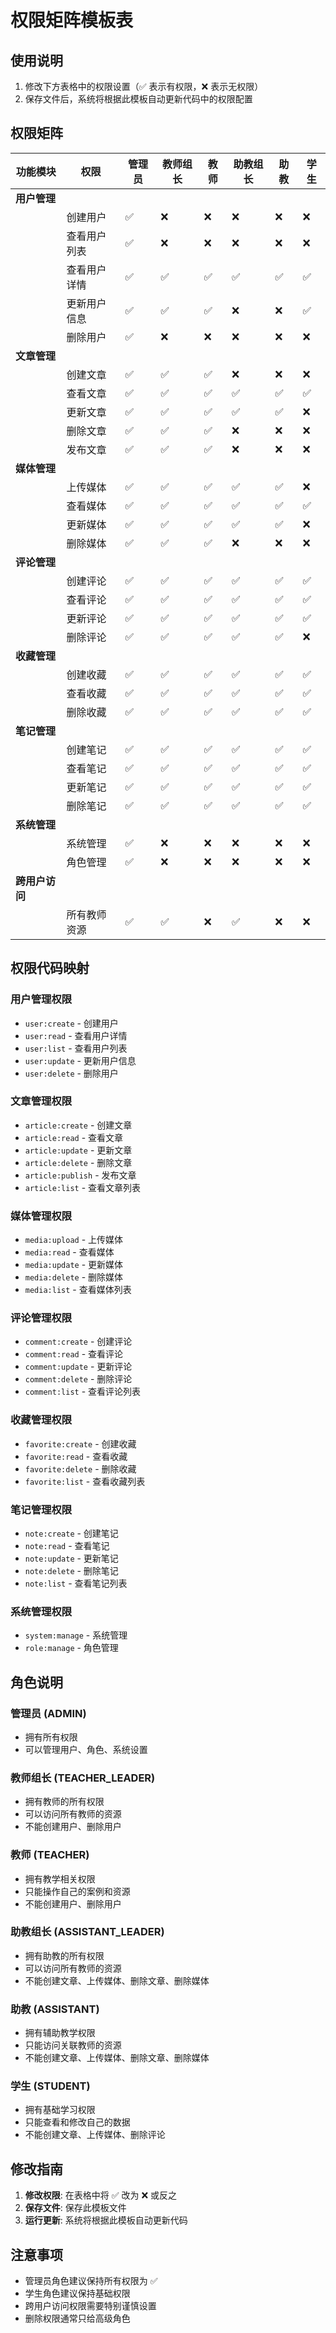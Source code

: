 # 权限矩阵模板表

## 使用说明
1. 修改下方表格中的权限设置（✅ 表示有权限，❌ 表示无权限）
2. 保存文件后，系统将根据此模板自动更新代码中的权限配置

## 权限矩阵

| 功能模块       | 权限         | 管理员 | 教师组长 | 教师 | 助教组长 | 助教 | 学生 |
| -------------- | ------------ | ------ | -------- | ---- | -------- | ---- | ---- |
| **用户管理**   |              |        |          |      |          |      |      |
|                | 创建用户     | ✅      | ❌        | ❌    | ❌        | ❌    | ❌    |
|                | 查看用户列表 | ✅      | ❌        | ❌    | ❌        | ❌    | ❌    |
|                | 查看用户详情 | ✅      | ✅        | ✅    | ✅        | ✅    | ✅    |
|                | 更新用户信息 | ✅      | ✅        | ✅    | ❌        | ❌    | ✅    |
|                | 删除用户     | ✅      | ❌        | ❌    | ❌        | ❌    | ❌    |
| **文章管理**   |              |        |          |      |          |      |      |
|                | 创建文章     | ✅      | ✅        | ✅    | ❌        | ❌    | ❌    |
|                | 查看文章     | ✅      | ✅        | ✅    | ✅        | ✅    | ✅    |
|                | 更新文章     | ✅      | ✅        | ✅    | ✅        | ✅    | ❌    |
|                | 删除文章     | ✅      | ✅        | ✅    | ❌        | ❌    | ❌    |
|                | 发布文章     | ✅      | ✅        | ✅    | ❌        | ❌    | ❌    |
| **媒体管理**   |              |        |          |      |          |      |      |
|                | 上传媒体     | ✅      | ✅        | ✅    | ✅        | ✅    | ❌    |
|                | 查看媒体     | ✅      | ✅        | ✅    | ✅        | ✅    | ✅    |
|                | 更新媒体     | ✅      | ✅        | ✅    | ✅        | ✅    | ❌    |
|                | 删除媒体     | ✅      | ✅        | ✅    | ❌        | ❌    | ❌    |
| **评论管理**   |              |        |          |      |          |      |      |
|                | 创建评论     | ✅      | ✅        | ✅    | ✅        | ✅    | ✅    |
|                | 查看评论     | ✅      | ✅        | ✅    | ✅        | ✅    | ✅    |
|                | 更新评论     | ✅      | ✅        | ✅    | ✅        | ✅    | ✅    |
|                | 删除评论     | ✅      | ✅        | ✅    | ✅        | ✅    | ❌    |
| **收藏管理**   |              |        |          |      |          |      |      |
|                | 创建收藏     | ✅      | ✅        | ✅    | ✅        | ✅    | ✅    |
|                | 查看收藏     | ✅      | ✅        | ✅    | ✅        | ✅    | ✅    |
|                | 删除收藏     | ✅      | ✅        | ✅    | ✅        | ✅    | ✅    |
| **笔记管理**   |              |        |          |      |          |      |      |
|                | 创建笔记     | ✅      | ✅        | ✅    | ✅        | ✅    | ✅    |
|                | 查看笔记     | ✅      | ✅        | ✅    | ✅        | ✅    | ✅    |
|                | 更新笔记     | ✅      | ✅        | ✅    | ✅        | ✅    | ✅    |
|                | 删除笔记     | ✅      | ✅        | ✅    | ✅        | ✅    | ✅    |
| **系统管理**   |              |        |          |      |          |      |      |
|                | 系统管理     | ✅      | ❌        | ❌    | ❌        | ❌    | ❌    |
|                | 角色管理     | ✅      | ❌        | ❌    | ❌        | ❌    | ❌    |
| **跨用户访问** |              |        |          |      |          |      |      |
|                | 所有教师资源 | ✅      | ✅        | ❌    | ✅        | ❌    | ❌    |

## 权限代码映射

### 用户管理权限
- `user:create` - 创建用户
- `user:read` - 查看用户详情
- `user:list` - 查看用户列表
- `user:update` - 更新用户信息
- `user:delete` - 删除用户

### 文章管理权限
- `article:create` - 创建文章
- `article:read` - 查看文章
- `article:update` - 更新文章
- `article:delete` - 删除文章
- `article:publish` - 发布文章
- `article:list` - 查看文章列表

### 媒体管理权限
- `media:upload` - 上传媒体
- `media:read` - 查看媒体
- `media:update` - 更新媒体
- `media:delete` - 删除媒体
- `media:list` - 查看媒体列表

### 评论管理权限
- `comment:create` - 创建评论
- `comment:read` - 查看评论
- `comment:update` - 更新评论
- `comment:delete` - 删除评论
- `comment:list` - 查看评论列表

### 收藏管理权限
- `favorite:create` - 创建收藏
- `favorite:read` - 查看收藏
- `favorite:delete` - 删除收藏
- `favorite:list` - 查看收藏列表

### 笔记管理权限
- `note:create` - 创建笔记
- `note:read` - 查看笔记
- `note:update` - 更新笔记
- `note:delete` - 删除笔记
- `note:list` - 查看笔记列表

### 系统管理权限
- `system:manage` - 系统管理
- `role:manage` - 角色管理

## 角色说明

### 管理员 (ADMIN)
- 拥有所有权限
- 可以管理用户、角色、系统设置

### 教师组长 (TEACHER_LEADER)
- 拥有教师的所有权限
- 可以访问所有教师的资源
- 不能创建用户、删除用户

### 教师 (TEACHER)
- 拥有教学相关权限
- 只能操作自己的案例和资源
- 不能创建用户、删除用户

### 助教组长 (ASSISTANT_LEADER)
- 拥有助教的所有权限
- 可以访问所有教师的资源
- 不能创建文章、上传媒体、删除文章、删除媒体

### 助教 (ASSISTANT)
- 拥有辅助教学权限
- 只能访问关联教师的资源
- 不能创建文章、上传媒体、删除文章、删除媒体

### 学生 (STUDENT)
- 拥有基础学习权限
- 只能查看和修改自己的数据
- 不能创建文章、上传媒体、删除评论

## 修改指南

1. **修改权限**: 在表格中将 ✅ 改为 ❌ 或反之
2. **保存文件**: 保存此模板文件
3. **运行更新**: 系统将根据此模板自动更新代码

## 注意事项

- 管理员角色建议保持所有权限为 ✅
- 学生角色建议保持基础权限
- 跨用户访问权限需要特别谨慎设置
- 删除权限通常只给高级角色
